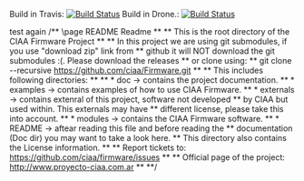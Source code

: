 Build in Travis: [![Build Status](https://travis-ci.org/ciaa/Firmware.svg?branch=master)](https://travis-ci.org/ciaa/Firmware)
Build in Drone.: [![Build Status](https://drone.io/github.com/ciaa/Firmware/status.png)](https://drone.io/github.com/ciaa/Firmware/latest)

test again
/** \page README Readme
 **
 ** This is the root directory of the CIAA Firmware Project
 **
 ** In this project we are using git submodules, if you use "download zip" link from
 ** github it will NOT download the git submodules :(. Please download the releases
 ** or clone using:
 ** git clone --recursive https://github.com/ciaa/Firmware.git
 **
 ** This includes following directories:
 **
 ** * doc           -> contains the project documentation.
 ** * examples      -> contains examples of how to use CIAA Firmware.
 ** * externals     -> contains extenral of this project, software not developed
 **                    by CIAA but used within. This externals may have
 **                    different license, please take this into account.
 ** * modules       -> contains the CIAA Firmware software.
 ** * README        -> aftear reading this file and before reading the
 **                    documentation (Doc dir) you may want to take a look here.
 **                    This directory also contains the License information.
 **
 ** Report tickets to: https://github.com/ciaa/firmware/issues
 **
 ** Official page of the project: http://www.proyecto-ciaa.com.ar
 **
 **/

